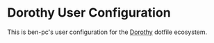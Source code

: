 # Dorothy User Configuration

This is ben-pc's user configuration for the [Dorothy](https://github.com/bevry/dorothy) dotfile ecosystem.
